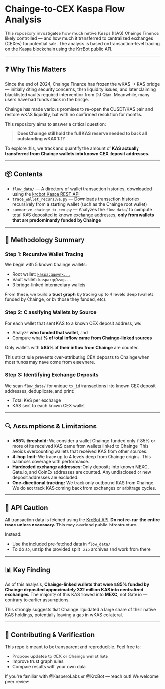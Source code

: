 # Chainge-to-CEX Kaspa Flow Analysis

This repository investigates how much native Kaspa (KAS) Chainge Finance likely controlled — and how much it transferred to centralized exchanges (CEXes) for potential sale. The analysis is based on transaction-level tracing on the Kaspa blockchain using the KrcBot public API.

---

## ❓ Why This Matters

Since the end of 2024, Chainge Finance has frozen the wKAS → KAS bridge — initially citing security concerns, then liquidity issues, and later claiming blacklisted vaults required intervention from DJ Qian. Meanwhile, many users have had funds stuck in the bridge.

Chainge has made various promises to re-open the CUSDT/KAS pair and restore wKAS liquidity, but with no confirmed resolution for months.

This repository aims to answer a critical question:

> **Does Chainge still hold the full KAS reserve needed to back all outstanding wKAS 1:1?**

To explore this, we track and quantify the amount of **KAS actually transferred from Chainge wallets into known CEX deposit addresses.**

---

## 📦 Contents

- `flow_data/` — A directory of wallet transaction histories, downloaded using the [krcbot Kaspa REST API](https://krcbot.com/api-docs)
- `trace_wallet_recursive.py` — Downloads transaction histories recursively from a starting wallet (such as the Chainge root wallet)
- `summarize_chainge_to_cex.py` — Analyzes the `flow_data/` to compute total KAS deposited to known exchange addresses, **only from wallets that are predominantly funded by Chainge**

---

## 🧠 Methodology Summary

### Step 1: Recursive Wallet Tracing

We begin with 5 known Chainge wallets:
- Root wallet: [`kaspa:qqwvnk...`](https://kas.fyi/address/kaspa:qqwvnkp47wsj6n4hkdlgj8dsauyx0xvefunnwvvsmpq2udd0ka8ckmpuqw3k5)
- Vault wallet: `kaspa:qq9zag...`
- 3 bridge-linked intermediary wallets

From these, we build a **trust graph** by tracing up to 4 levels deep (wallets funded by Chainge, or by those they funded, etc).

### Step 2: Classifying Wallets by Source

For each wallet that sent KAS to a known CEX deposit address, we:
- Analyze **who funded that wallet**, and
- Compute what **% of total inflow came from Chainge-linked sources**

Only wallets with **≥85% of their inflow from Chainge** are counted.

This strict rule prevents over-attributing CEX deposits to Chainge when most funds may have come from elsewhere.

### Step 3: Identifying Exchange Deposits

We scan `flow_data/` for unique `tx_id` transactions into known CEX deposit addresses, deduplicate, and print:
- Total KAS per exchange
- KAS sent to each known CEX wallet

---

## 🔍 Assumptions & Limitations

- **≥85% threshold:** We consider a wallet Chainge-funded only if 85% or more of its received KAS came from wallets linked to Chainge. This avoids overcounting wallets that received KAS from other sources.
- **4-hop limit:** We trace up to 4 levels deep from Chainge origins. This balances coverage with performance.
- **Hardcoded exchange addresses:** Only deposits into known MEXC, Gate.io, and CoinEx addresses are counted. Any undisclosed or new deposit addresses are excluded.
- **One-directional tracking:** We track only outbound KAS from Chainge. We do not track KAS coming back from exchanges or arbitrage cycles.

---

## 🚨 API Caution

All transaction data is fetched using the [KrcBot API](https://krcbot.com/api-docs). **Do not re-run the entire trace unless necessary.** This may overload public infrastructure.

Instead:
- Use the included pre-fetched data in `flow_data/`
- To do so, unzip the provided split `.zip` archives and work from there

---

## 📊 Key Finding

As of this analysis, **Chainge-linked wallets that were ≥85% funded by Chainge deposited approximately 332 million KAS into centralized exchanges.** The majority of this KAS flowed into **MEXC**, not Gate.io — contrary to earlier assumptions.

This strongly suggests that Chainge liquidated a large share of their native KAS holdings, potentially leaving a gap in wKAS collateral.

---

## 🤝 Contributing & Verification

This repo is meant to be transparent and reproducible. Feel free to:
- Propose updates to CEX or Chainge wallet lists
- Improve trust graph rules
- Compare results with your own data

If you're familiar with @KasperoLabs or @KrcBot — reach out! We welcome peer review.
